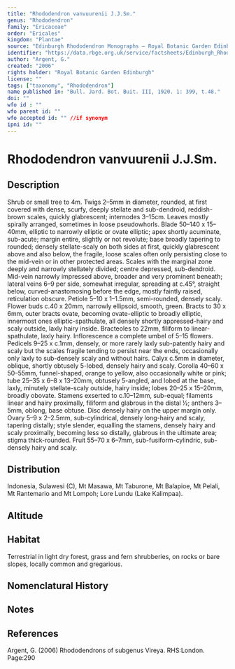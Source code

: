 ```yaml
---
title: "Rhododendron vanvuurenii J.J.Sm."
genus: "Rhododendron"
family: "Ericaceae"
order: "Ericales"
kingdom: "Plantae"
source: "Edinburgh Rhododendron Monographs – Royal Botanic Garden Edinburgh"
identifier: "https://data.rbge.org.uk/service/factsheets/Edinburgh_Rhododendron_Monographs.xhtml"
author: "Argent, G."
created: "2006"
rights holder: "Royal Botanic Garden Edinburgh"
license: ""
tags: ["taxonomy", "Rhododendron"]
name published in: "Bull. Jard. Bot. Buit. III, 1920. 1: 399, t.48."
doi: ""
wfo id : ""
wfo parent id: ""
wfo accepted id: "" //if synonym                      
ipni id: ""
---
```


                       

# Rhododendron vanvuurenii J.J.Sm.

## Description
Shrub or small tree to 4m. Twigs 2–5mm in diameter, rounded, at first covered with dense, scurfy, deeply stellate and sub-dendroid, reddish-brown scales, quickly glabrescent; internodes 3–15cm. Leaves mostly spirally arranged, sometimes in loose pseudowhorls. Blade 50–140 x 15–40mm, elliptic to narrowly elliptic or ovate elliptic; apex shortly acuminate, sub-acute; margin entire, slightly or not revolute; base broadly tapering to rounded; densely stellate-scaly on both sides at first, quickly glabrescent above and also below, the fragile, loose scales often only persisting close to the mid-vein or in other protected areas. Scales with the marginal zone deeply and narrowly stellately divided; centre depressed, sub-dendroid. Mid-vein narrowly impressed above, broader and very prominent beneath; lateral veins 6–9 per side, somewhat irregular, spreading at c.45°, straight below, curved-anastomosing before the edge, mostly faintly raised, reticulation obscure. Petiole 5–10 x 1–1.5mm, semi-rounded, densely scaly. Flower buds c.40 x 20mm, narrowly ellipsoid, smooth, green. Bracts to 30 x 6mm, outer bracts ovate, becoming ovate-elliptic to broadly elliptic, innermost ones elliptic-spathulate, all densely shortly appressed-hairy and scaly outside, laxly hairy inside. Bracteoles to 22mm, filiform to linear-spathulate, laxly hairy. Inflorescence a complete umbel of 5–15 flowers. Pedicels 9–25 x c.1mm, densely, or more rarely laxly sub-patently hairy and scaly but the scales fragile tending to persist near the ends, occasionally only laxly to sub-densely scaly and without hairs. Calyx c.5mm in diameter, oblique, shortly obtusely 5-lobed, densely hairy and scaly. Corolla 40–60 x 50–55mm, funnel-shaped, orange to yellow, also occasionally white or pink; tube 25–35 x 6–8 x 13–20mm, obtusely 5-angled, and lobed at the base, laxly, minutely stellate-scaly outside, hairy inside; lobes 20–25 x 15–20mm, broadly obovate. Stamens exserted to c.10–12mm, sub-equal; fila­ments linear and hairy proximally, filiform and glabrous in the distal ½; anthers 3–5mm, oblong, base obtuse. Disc densely hairy on the upper margin only. Ovary 5–9 x 2–2.5mm, sub-cylindrical, densely long-hairy and scaly, tapering distally; style slender, equalling the stamens, densely hairy and scaly proximally, becoming less so distally, glabrous in the ultimate area; stigma thick-rounded. Fruit 55–70 x 6–7mm, sub-fusiform-cylindric, sub-densely hairy and scaly.

## Distribution
Indonesia, Sulawesi (C), Mt Masawa, Mt Taburone, Mt Balapioe, Mt Pelali, Mt Rantemario and Mt Lompoh; Lore Lundu (Lake Kalimpaa).

## Altitude


## Habitat
Terrestrial in light dry forest, grass and fern shrubberies, on rocks or bare slopes, locally common and gregarious.

## Nomenclatural History

                       
## Notes


## References

Argent, G. (2006) Rhododendrons of subgenus Vireya. RHS:London. Page:290

